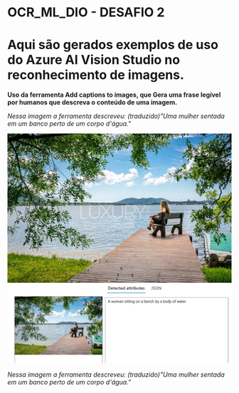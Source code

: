 # OCR_ML_DIO - DESAFIO 2

# Aqui são gerados exemplos de uso do Azure AI Vision Studio no reconhecimento de imagens. #

**Uso da ferramenta Add captions to images, que Gera uma frase legível por humanos que descreva o conteúdo de uma imagem.**

*Nessa imagem a ferramenta descreveu: (traduzido)"Uma mulher sentada em um banco perto de um corpo d'água."*

![Imagem de uma mulher sentada perto de um lago](/inputs/image-1.jpg) ![resultado1](/output/image-1.jpg)

*Nessa imagem a ferramenta descreveu: (traduzido)"Uma mulher sentada em um banco perto de um corpo d'água."*

